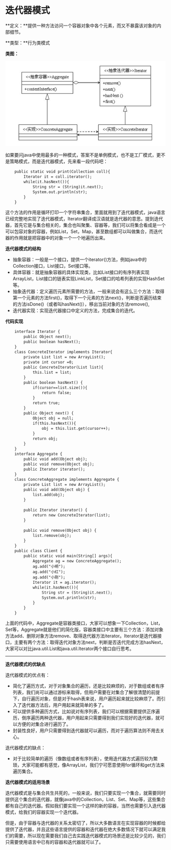 # 迭代器模式

**定义：**提供一种方法访问一个容器对象中各个元素，而又不暴露该对象的内部细节。

**类型：**行为类模式

**类图：**

![iterator-pattern](images/iterator-pattern-1.jpg)

如果要问java中使用最多的一种模式，答案不是单例模式，也不是工厂模式，更不是策略模式，而是迭代器模式，先来看一段代码吧：

```
    public static void print(Collection coll){
    	Iterator it = coll.iterator();
    	while(it.hasNext()){
    		String str = (String)it.next();
    		System.out.println(str);
    	}
    }
```

这个方法的作用是循环打印一个字符串集合，里面就用到了迭代器模式，java语言已经完整地实现了迭代器模式，Iterator翻译成汉语就是迭代器的意思。提到迭代器，首先它是与集合相关的，集合也叫聚集、容器等，我们可以将集合看成是一个可以包容对象的容器，例如List，Set，Map，甚至数组都可以叫做集合，而迭代器的作用就是把容器中的对象一个一个地遍历出来。

 

**迭代器模式的结构**

* 抽象容器：一般是一个接口，提供一个iterator()方法，例如java中的Collection接口，List接口，Set接口等。
* 具体容器：就是抽象容器的具体实现类，比如List接口的有序列表实现ArrayList，List接口的链表实现LinkList，Set接口的哈希列表的实现HashSet等。
* 抽象迭代器：定义遍历元素所需要的方法，一般来说会有这么三个方法：取得第一个元素的方法first()，取得下一个元素的方法next()，判断是否遍历结束的方法isDone()（或者叫hasNext()），移出当前对象的方法remove(),
* 迭代器实现：实现迭代器接口中定义的方法，完成集合的迭代。

 

**代码实现**

```
    interface Iterator {
    	public Object next();
    	public boolean hasNext();
    }
    class ConcreteIterator implements Iterator{
    	private List list = new ArrayList();
    	private int cursor =0;
    	public ConcreteIterator(List list){
    		this.list = list;
    	}
    	public boolean hasNext() {
    		if(cursor==list.size()){
    			return false;
    		}
    		return true;
    	}
    	public Object next() {
    		Object obj = null;
    		if(this.hasNext()){
    			obj = this.list.get(cursor++);
    		}
    		return obj;
    	}
    }
    interface Aggregate {
    	public void add(Object obj);
    	public void remove(Object obj);
    	public Iterator iterator();
    }
    class ConcreteAggregate implements Aggregate {
    	private List list = new ArrayList();
    	public void add(Object obj) {
    		list.add(obj);
    	}

    	public Iterator iterator() {
    		return new ConcreteIterator(list);
    	}

    	public void remove(Object obj) {
    		list.remove(obj);
    	}
    }
    public class Client {
    	public static void main(String[] args){
    		Aggregate ag = new ConcreteAggregate();
    		ag.add("小明");
    		ag.add("小红");
    		ag.add("小刚");
    		Iterator it = ag.iterator();
    		while(it.hasNext()){
    			String str = (String)it.next();
    			System.out.println(str);
    		}
    	}
    }
```

上面的代码中，Aggregate是容器类接口，大家可以想象一下Collection，List，Set等，Aggregate就是他们的简化版，容器类接口中主要有三个方法：添加对象方法add、删除对象方法remove、取得迭代器方法iterator。Iterator是迭代器接口，主要有两个方法：取得迭代对象方法next，判断是否迭代完成方法hasNext，大家可以对比java.util.List和java.util.Iterator两个接口自行思考。

**** 

**迭代器模式的优缺点**

迭代器模式的优点有：

* 简化了遍历方式，对于对象集合的遍历，还是比较麻烦的，对于数组或者有序列表，我们尚可以通过游标来取得，但用户需要在对集合了解很清楚的前提下，自行遍历对象，但是对于hash表来说，用户遍历起来就比较麻烦了。而引入了迭代器方法后，用户用起来就简单的多了。
* 可以提供多种遍历方式，比如说对有序列表，我们可以根据需要提供正序遍历，倒序遍历两种迭代器，用户用起来只需要得到我们实现好的迭代器，就可以方便的对集合进行遍历了。
* 封装性良好，用户只需要得到迭代器就可以遍历，而对于遍历算法则不用去关心。

迭代器模式的缺点：

* 对于比较简单的遍历（像数组或者有序列表），使用迭代器方式遍历较为繁琐，大家可能都有感觉，像ArrayList，我们宁可愿意使用for循环和get方法来遍历集合。

 

**迭代器模式的适用场景**

迭代器模式是与集合共生共死的，一般来说，我们只要实现一个集合，就需要同时提供这个集合的迭代器，就像java中的Collection，List、Set、Map等，这些集合都有自己的迭代器。假如我们要实现一个这样的新的容器，当然也需要引入迭代器模式，给我们的容器实现一个迭代器。

但是，由于容器与迭代器的关系太密切了，所以大多数语言在实现容器的时候都给提供了迭代器，并且这些语言提供的容器和迭代器在绝大多数情况下就可以满足我们的需要，所以现在需要我们自己去实践迭代器模式的场景还是比较少见的，我们只需要使用语言中已有的容器和迭代器就可以了。
